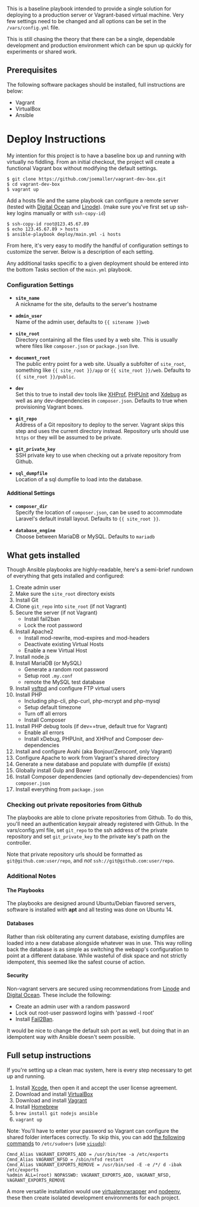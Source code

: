 
This is a baseline playbook intended to provide a single solution for deploying to a production server or Vagrant-based virtual machine. Very few settings need to be changed and all options can be set in the `/vars/config.yml` file.



This is still chasing the theory that there can be a single, dependable development and production environment which can be spun up quickly for experiments or shared work.

## Prerequisites
The following software packages should be installed, full instructions are below:

* Vagrant
* VirtualBox
* Ansible

# Deploy Instructions

My intention for this project is to have a baseline box up and running with virtually no fiddling. From an initial checkout, the project will create a functional Vagrant box without modifying the default settings. 
    
    $ git clone https://github.com/joemaller/vagrant-dev-box.git
    $ cd vagrant-dev-box
    $ vagrant up

Add a hosts file and the same playbook can configure a remote server (tested with [Digital Ocean][do] and [Linode][]). (make sure you've first set up ssh-key logins manually or with `ssh-copy-id`)

    $ ssh-copy-id root@123.45.67.89
    $ echo 123.45.67.89 > hosts
    $ ansible-playbook deploy/main.yml -i hosts

From here, it's very easy to modify the handful of configuration settings to customize the server. Below is a description of each setting.

Any additional tasks specific to a given deployment should be entered into the bottom Tasks section of the `main.yml` playbook.

### Configuration Settings

* **`site_name`**  
    A nickname for the site, defaults to the server's hostname

* **`admin_user`**  
    Name of the admin user, defaults to `{{ sitename }}web`

* **`site_root`**  
    Directory containing all the files used by a web site. This is usually where files like `composer.json` or `package.json` live.

* **`document_root`**  
    The public entry point for a web site. Usually a subfolter of `site_root`, something like `{{ site_root }}/app` or `{{ site_root }}/web`. Defaults to `{{ site_root }}/public`.

* **`dev`**  
    Set this to true to install dev tools like [XHProf][], [PHPUnit][] and [Xdebug][] as well as any dev-dependencies in `composer.json`. Defaults to true when provisioning Vagrant boxes.

* **`git_repo`**  
    Address of a Git repository to deploy to the server. Vagrant skips this step and uses the current directory instead. Repository urls should use `https` or they will be assumed to be private.

* **`git_private_key`**  
    SSH private key to use when checking out a private repository from Github.

* **`sql_dumpfile`**  
    Location of a sql dumpfile to load into the database. 

#### Additional Settings

* **`composer_dir`**  
    Specify the location of `composer.json`, can be used to accommodate Laravel's default install layout. Defaults to `{{ site_root }}`.

* **`database_engine`**  
    Choose between MariaDB or MySQL. Defaults to `mariadb`


## What gets installed

Though Ansible playbooks are highly-readable, here's a semi-brief rundown of everything that gets installed and configured:

1. Create admin user
2. Make sure the `site_root` directory exists
3. Install Git
4. Clone `git_repo` into `site_root` (if not Vagrant)
5. Secure the server (if not Vagrant)
    - Install fail2ban
    - Lock the root password
6. Install Apache2
    - Install mod-rewrite, mod-expires and mod-headers
    - Deactivate existing Virtual Hosts
    - Enable a new Virtual Host
7. Install node.js
8. Install MariaDB (or MySQL)
    - Generate a random root password
    - Setup root `.my.conf`
    - remote the MySQL test database
9. Install [vsftpd][] and configure FTP virtual users
10. Install PHP
    - Including php-cli, php-curl, php-mcrypt and php-mysql
    - Setup default timezone
    - Turn off all errors
    - Install Composer
11. Install PHP debug tools (if dev==true, default true for Vagrant)
    - Enable all errors
    - Install xDebug, PHPUnit, and XHProf and Composer dev-dependencies
12. Install and configure Avahi (aka Bonjour/Zeroconf, only Vagrant)
13. Configure Apache to work from Vagrant's shared directory
14. Generate a new database and populate with dumpfile (if exists)
15. Globally install Gulp and Bower
16. Install Composer dependencies (and optionally dev-dependencies) from `composer.json`
17. Install everything from `package.json`



### Checking out private repositories from Github

The playbooks are able to clone private repositories from Github. To do this, you'll need an authentication keypair already registered with Github. In the vars/config.yml file, set `git_repo` to the ssh address of the private repository and set `git_private_key` to the private key's path on the controller. 

Note that private repository urls should be formatted as `git@github.com:user/repo`, and *not* `ssh://git@github.com:user/repo`.

### Additional Notes

#### The Playbooks
The playbooks are designed around Ubuntu/Debian flavored servers, software is installed with **apt** and all testing was done on Ubuntu 14.

#### Databases
Rather than risk obliterating any current database, existing dumpfiles are loaded into a new database alongside whatever was in use. This way rolling back the database is as simple as switching the webapp's configuration to point at a different database. While wasteful of disk space and not strictly idempotent, this seemed like the safest course of action.

#### Security
Non-vagrant servers are secured using recommendations from [Linode][linode secure] and [Digital Ocean][do secure]. These include the following:

* Create an admin user with a random password
* Lock out root-user password logins with 'passwd -l root'
* Install [Fail2Ban][]. 

It would be nice to change the default ssh port as well, but doing that in an idempotent way with Ansible doesn't seem possible.

## Full setup instructions

If you're setting up a clean mac system, here is every step necessary to get up and running.

1. Install [Xcode][], then open it and accept the user license agreement.
2. Download and install [VirtualBox][]
3. Download and install [Vagrant][]
4. Install [Homebrew][]
5. `brew install git nodejs ansible`
6. `vagrant up`

Note: You'll have to enter your password so Vagrant can configure the shared folder interfaces correctly. To skip this, you can add [the following commands][sudoers] to `/etc/sudoers` (use [`visudo`][visudo]):

    Cmnd_Alias VAGRANT_EXPORTS_ADD = /usr/bin/tee -a /etc/exports
    Cmnd_Alias VAGRANT_NFSD = /sbin/nfsd restart
    Cmnd_Alias VAGRANT_EXPORTS_REMOVE = /usr/bin/sed -E -e /*/ d -ibak /etc/exports
    %admin ALL=(root) NOPASSWD: VAGRANT_EXPORTS_ADD, VAGRANT_NFSD, VAGRANT_EXPORTS_REMOVE

A more versatile installation would use [virtualenvwrapper][] and [nodeenv][], these then create isolated development environments for each project. 

[do]: http://digitalocean.com
[linode]: http://linode.com
[linode secure]: https://www.linode.com/docs/security/securing-your-server/
[do secure]: https://www.digitalocean.com/community/tutorials/initial-server-setup-with-ubuntu-12-04
[fail2ban]: http://www.fail2ban.org/

[xhprof]: https://github.com/phacility/xhprof
[xdebug]: http://xdebug.org/
[phpunit]: http://phpunit.de/
[virtualenvwrapper]: http://virtualenvwrapper.readthedocs.org/
[nodeenv]: http://ekalinin.github.io/nodeenv/
[homebrew]: http://brew.sh
[vsftpd]: https://security.appspot.com/vsftpd.html


[xcode]: https://itunes.apple.com/us/app/xcode/id497799835?mt=12
[vagrant]: http://www.vagrantup.com/downloads.html
[virtualbox]: https://www.virtualbox.org/wiki/Downloads
[sudoers]: http://docs.vagrantup.com/v2/synced-folders/nfs.html
[visudo]: http://www.unixtutorial.org/2014/07/how-to-use-visudo/
